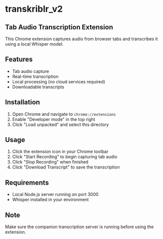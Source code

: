 # transkriblr_v2

## Tab Audio Transcription Extension

This Chrome extension captures audio from browser tabs and transcribes it using a local Whisper model.

## Features
- Tab audio capture
- Real-time transcription
- Local processing (no cloud services required)
- Downloadable transcripts

## Installation
1. Open Chrome and navigate to `chrome://extensions`
2. Enable "Developer mode" in the top right
3. Click "Load unpacked" and select this directory

## Usage
1. Click the extension icon in your Chrome toolbar
2. Click "Start Recording" to begin capturing tab audio
3. Click "Stop Recording" when finished
4. Click "Download Transcript" to save the transcription

## Requirements
- Local Node.js server running on port 3000
- Whisper installed in your environment

## Note
Make sure the companion transcription server is running before using the extension.
